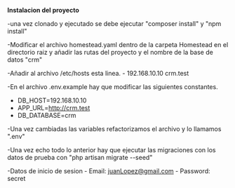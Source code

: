 **Instalacion del proyecto**

  -una vez clonado y ejecutado se debe ejecutar "composer install" y "npm install"
  
  -Modificar el archivo homestead.yaml dentro de la carpeta Homestead en el directorio raiz y añadir las rutas del proyecto y el nombre de la base de datos "crm"
  
  -Añadir al archivo /etc/hosts esta linea.
     - 192.168.10.10  crm.test

  
  -En el archivo .env.example hay que modificar las siguientes constantes. 
   - DB_HOST=192.168.10.10
   - APP_URL=http://crm.test
   - DB_DATABASE=crm
   
  -Una vez cambiadas las variables refactorizamos el archivo y lo llamamos ".env"
  
  -Una vez echo todo lo anterior hay que ejecutar las migraciones con los datos de prueba con "php artisan migrate --seed"
  
  -Datos de inicio de sesion
    - Email: juanLopez@gmail.com
    - Password: secret

